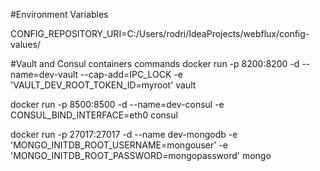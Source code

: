 #Environment Variables

CONFIG_REPOSITORY_URI=C:/Users/rodri/IdeaProjects/webflux/config-values/

#Vault and Consul containers commands
docker run -p 8200:8200 -d --name=dev-vault --cap-add=IPC_LOCK -e 'VAULT_DEV_ROOT_TOKEN_ID=myroot' vault

docker run -p 8500:8500 -d --name=dev-consul -e CONSUL_BIND_INTERFACE=eth0 consul

docker run -p 27017:27017 -d --name dev-mongodb -e 'MONGO_INITDB_ROOT_USERNAME=mongouser' -e 'MONGO_INITDB_ROOT_PASSWORD=mongopassword' mongo